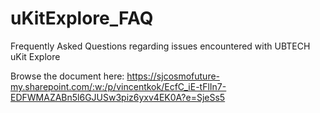 # uKitExplore_FAQ
Frequently Asked Questions regarding issues encountered with UBTECH uKit Explore

Browse the document here: https://sjcosmofuture-my.sharepoint.com/:w:/p/vincentkok/EcfC_iE-tFlIn7-EDFWMAZABn5l6GJUSw3piz6yxv4EK0A?e=SjeSs5

